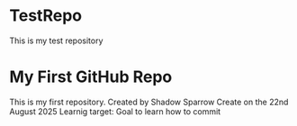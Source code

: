 # TestRepo
This is my test repository
# My First GitHub Repo
This is my first repository.
Created by Shadow Sparrow
Create on the 22nd August 2025
Learnig target: Goal to learn how to commit

